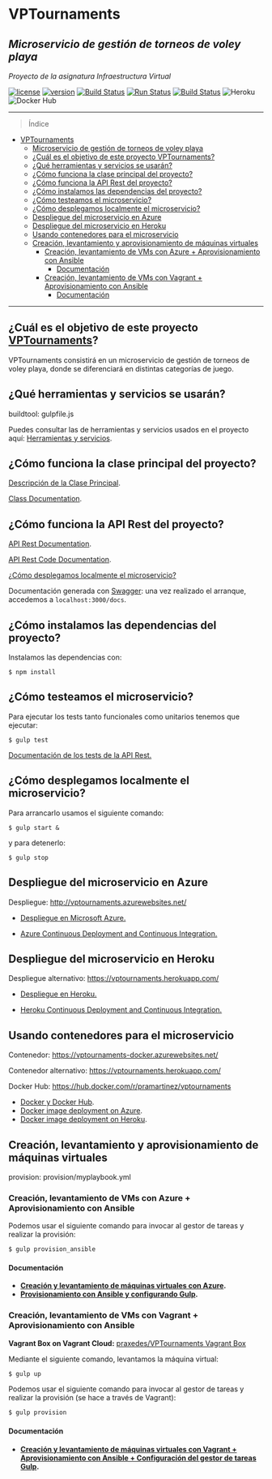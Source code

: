 # VPTournaments
## *Microservicio de gestión de torneos de voley playa*

*Proyecto de la asignatura Infraestructura Virtual*

[![license](https://img.shields.io/badge/license-GPLv3-brightgreen)](https://www.gnu.org/licenses/gpl-3.0.html)   [![version](https://img.shields.io/badge/version-v6.0.0-blue)](https://github.com/pramartinez/IV_project) [![Build Status](https://travis-ci.org/pramartinez/IV_project.svg?branch=master)](https://travis-ci.org/pramartinez/IV_project) [![Run Status](https://api.shippable.com/projects/5d9a289f029be100073e11e9/badge?branch=master)]() [![Build Status](https://dev.azure.com/pramtnez/VPTournaments/_apis/build/status/pramartinez.IV_project?branchName=master)](https://dev.azure.com/pramtnez/VPTournaments/_build/latest?definitionId=1&branchName=master) <!--[![Coverage Status](https://coveralls.io/repos/github/pramartinez/IV_project/badge.svg?branch=master)](https://coveralls.io/github/pramartinez/IV_project?branch=master)--> ![Heroku](https://pyheroku-badge.herokuapp.com/?app=vptournaments&style=plastic) ![Docker Hub](https://dockeri.co/image/pramartinez/vptournaments) 



___________________________________

> Índice

<!--ts-->
- [VPTournaments](#vptournaments)
  - [Microservicio de gestión de torneos de voley playa](#microservicio-de-gesti%c3%b3n-de-torneos-de-voley-playa)
  - [¿Cuál es el objetivo de este proyecto VPTournaments?](#%c2%bfcu%c3%a1l-es-el-objetivo-de-este-proyecto-vptournaments)
  - [¿Qué herramientas y servicios se usarán?](#%c2%bfqu%c3%a9-herramientas-y-servicios-se-usar%c3%a1n)
  - [¿Cómo funciona la clase principal del proyecto?](#%c2%bfc%c3%b3mo-funciona-la-clase-principal-del-proyecto)
  - [¿Cómo funciona la API Rest del proyecto?](#%c2%bfc%c3%b3mo-funciona-la-api-rest-del-proyecto)
  - [¿Cómo instalamos las dependencias del proyecto?](#%c2%bfc%c3%b3mo-instalamos-las-dependencias-del-proyecto)
  - [¿Cómo testeamos el microservicio?](#%c2%bfc%c3%b3mo-testeamos-el-microservicio)
  - [¿Cómo desplegamos localmente el microservicio?](#%c2%bfc%c3%b3mo-desplegamos-localmente-el-microservicio)
  - [Despliegue del microservicio en Azure](#despliegue-del-microservicio-en-azure)
  - [Despliegue del microservicio en Heroku](#despliegue-del-microservicio-en-heroku)
  - [Usando contenedores para el microservicio](#usando-contenedores-para-el-microservicio)
  - [Creación, levantamiento y aprovisionamiento de máquinas virtuales](#creaci%c3%b3n-levantamiento-y-aprovisionamiento-de-m%c3%a1quinas-virtuales)
    - [Creación, levantamiento de VMs con Azure + Aprovisionamiento con Ansible](#creaci%c3%b3n-levantamiento-de-vms-con-azure--aprovisionamiento-con-ansible)
      - [Documentación](#documentaci%c3%b3n)
    - [Creación, levantamiento de VMs con Vagrant + Aprovisionamiento con Ansible](#creaci%c3%b3n-levantamiento-de-vms-con-vagrant--aprovisionamiento-con-ansible)
      - [Documentación](#documentaci%c3%b3n-1)
<!--te-->

__________________________________________


<a name="objetivo-de-este-proyecto"></a>

## ¿Cuál es el objetivo de este proyecto [VPTournaments](https://pramartinez.github.io/IV_project/descripcion_clase)?

VPTournaments consistirá en un microservicio de gestión de torneos de voley playa, donde se diferenciará en distintas categorías de juego.

<a name="herramientas-y-servicios"></a>

## ¿Qué herramientas y servicios se usarán?

buildtool: gulpfile.js

Puedes consultar las de herramientas y servicios usados en el proyecto aquí: [Herramientas y servicios](https://pramartinez.github.io/IV_project/tools_services). 


<a name="clase-principal-del-proyecto"></a>

## ¿Cómo funciona la clase principal del proyecto?

[Descripción de la Clase Principal](https://pramartinez.github.io/IV_project/descripcion_clase). 

[Class Documentation](https://pramartinez.github.io/IV_project/vpt-doc/mainClass.html).

<a name="API-proyecto"></a>

## ¿Cómo funciona la API Rest del proyecto?

[API Rest Documentation](https://pramartinez.github.io/IV_project/api_doc).

[API Rest Code Documentation](https://pramartinez.github.io/IV_project/api-doc/index.html).

[¿Cómo desplegamos localmente el microservicio?](#desplegamos-microservicio) 

Documentación generada con [Swagger](https://swagger.io/): una vez realizado el arranque, accedemos a ```localhost:3000/docs```.


<a name="instalamos-la-clase-del-proyecto"></a>  

## ¿Cómo instalamos las dependencias del proyecto?

Instalamos las dependencias con:

    $ npm install

<a name="testeamos"></a>  

## ¿Cómo testeamos el microservicio?

Para ejecutar los tests tanto funcionales como unitarios tenemos que ejecutar:

    $ gulp test

[Documentación de los tests de la API Rest.](https://pramartinez.github.io/IV_project/tests_funcionales_doc)

<a name="desplegamos-microservicio"></a>

## ¿Cómo desplegamos localmente el microservicio?

Para arrancarlo usamos el siguiente comando:

    $ gulp start &

y para detenerlo:

    $ gulp stop

## Despliegue del microservicio en Azure

<a name="desplegamos-azure"></a>

Despliegue: http://vptournaments.azurewebsites.net/

- [Despliegue en Microsoft Azure.](https://pramartinez.github.io/IV_project/azure_deployment)

- [Azure Continuous Deployment and Continuous Integration.](https://pramartinez.github.io/IV_project/azure_continuous_deploy)


## Despliegue del microservicio en Heroku

<a name="desplegamos-heroku"></a>

Despliegue alternativo: https://vptournaments.herokuapp.com/

- [Despliegue en Heroku.](https://pramartinez.github.io/IV_project/heroku_deployment)
  
- [Heroku Continuous Deployment and Continuous Integration.](https://pramartinez.github.io/IV_project/heroku_continuous_deploy)


## Usando contenedores para el microservicio

<a name="docker"></a>

Contenedor: https://vptournaments-docker.azurewebsites.net/

Contenedor alternativo: https://vptournaments.herokuapp.com/

Docker Hub: https://hub.docker.com/r/pramartinez/vptournaments

- [Docker y Docker Hub](https://pramartinez.github.io/IV_project/docker_steps).  
- [Docker image deployment on Azure](https://pramartinez.github.io/IV_project/docker_azure). 
- [Docker image deployment on Heroku](https://pramartinez.github.io/IV_project/docker_heroku).

## Creación, levantamiento y aprovisionamiento de máquinas virtuales

provision: provision/myplaybook.yml

### Creación, levantamiento de VMs con Azure + Aprovisionamiento con Ansible

Podemos usar el siguiente comando para invocar al gestor de tareas y realizar la provisión:

```bash
$ gulp provision_ansible
```

#### Documentación  
- **[Creación y levantamiento de máquinas virtuales con Azure](https://pramartinez.github.io/IV_project/vm_creation).**   
- **[Provisionamiento con Ansible y configurando Gulp](https://pramartinez.github.io/IV_project/ansible_doc).**  

### Creación, levantamiento de VMs con Vagrant + Aprovisionamiento con Ansible

**Vagrant Box on Vagrant Cloud:** [praxedes/VPTournaments Vagrant Box](https://app.vagrantup.com/praxedes/boxes/VPTournaments)

Mediante el siguiente comando, levantamos la máquina virtual:

```bash
$ gulp up
```

Podemos usar el siguiente comando para invocar al gestor de tareas y realizar la provisión (se hace a través de Vagrant):

```bash
$ gulp provision
```

#### Documentación
- **[Creación y levantamiento de máquinas virtuales con Vagrant + Aprovisionamiento con Ansible + Configuración del gestor de tareas Gulp](https://pramartinez.github.io/IV_project/vm_creation).**   



